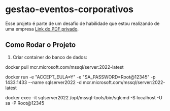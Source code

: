 # gestao-eventos-corporativos
Esse projeto é parte de um desafio de habilidade que estou realizando de uma empresa [Link do PDF privado]().


## Como Rodar o Projeto

1. Criar container do banco de dados:

docker pull mcr.microsoft.com/mssql/server:2022-latest

docker run -e "ACCEPT_EULA=Y" -e "SA_PASSWORD=Root@12345" -p 1433:1433 --name sqlserver2022 -d mcr.microsoft.com/mssql/server:2022-latest

docker exec -it sqlserver2022 /opt/mssql-tools/bin/sqlcmd -S localhost -U sa -P Root@12345

